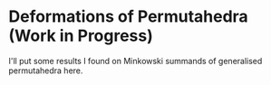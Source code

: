 # Deformations of Permutahedra (Work in Progress)

I'll put some results I found on Minkowski summands of generalised permutahedra here.
